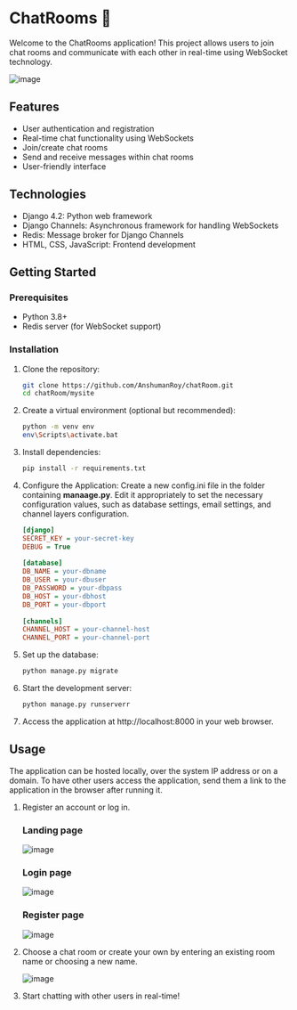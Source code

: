 # ChatRooms 💬

Welcome to the ChatRooms application! This project allows users to join chat rooms and communicate with each other in real-time using WebSocket technology.

![image](https://github.com/AnshumanRoy/chatRoom/assets/56593553/e91787ca-b293-4e22-982f-0782217dadb5)


## Features

- User authentication and registration
- Real-time chat functionality using WebSockets
- Join/create chat rooms
- Send and receive messages within chat rooms
- User-friendly interface

## Technologies

- Django 4.2: Python web framework
- Django Channels: Asynchronous framework for handling WebSockets
- Redis: Message broker for Django Channels
- HTML, CSS, JavaScript: Frontend development

## Getting Started

### Prerequisites

- Python 3.8+
- Redis server (for WebSocket support)

### Installation

1. Clone the repository:
   
   ```sh
   git clone https://github.com/AnshumanRoy/chatRoom.git
   cd chatRoom/mysite

2. Create a virtual environment (optional but recommended):

   ```sh
   python -m venv env
   env\Scripts\activate.bat

3. Install dependencies:

   ```sh
   pip install -r requirements.txt

4. Configure the Application:
   Create a new config.ini file in the folder containing **manaage.py**. Edit it appropriately to set the necessary configuration values, such as database settings, email settings, and channel layers configuration.

   ```ini
   [django]
   SECRET_KEY = your-secret-key
   DEBUG = True
    
   [database]
   DB_NAME = your-dbname
   DB_USER = your-dbuser
   DB_PASSWORD = your-dbpass
   DB_HOST = your-dbhost
   DB_PORT = your-dbport
    
   [channels]
   CHANNEL_HOST = your-channel-host
   CHANNEL_PORT = your-channel-port

6. Set up the database:

   ```sh
   python manage.py migrate

7. Start the development server:

   ```sh
   python manage.py runserverr

8. Access the application at http://localhost:8000 in your web browser.

## Usage

The application can be hosted locally, over the system IP address or on a domain. To have other users access the application, send them a link to the application in the browser after running it.

1. Register an account or log in.

   ### Landing page
   ![image](https://github.com/AnshumanRoy/chatRoom/assets/56593553/25e8a7ac-3a58-475c-a03f-a01a44ca3e29)

   ### Login page
   ![image](https://github.com/AnshumanRoy/chatRoom/assets/56593553/36eb5c09-26d6-4fda-be12-a7b580fbea87)

   ### Register page
   ![image](https://github.com/AnshumanRoy/chatRoom/assets/56593553/546c4fda-b8d8-4e00-8b9d-f780f8938da4)


3. Choose a chat room or create your own by entering an existing room name or choosing a new name.

   ![image](https://github.com/AnshumanRoy/chatRoom/assets/56593553/5bf08921-75ef-4067-ab4f-6eccb273cfdb)

5. Start chatting with other users in real-time!
